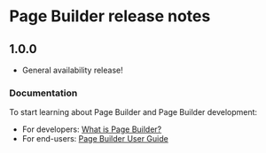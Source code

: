 # Page Builder release notes

## 1.0.0
- General availability release!


### Documentation

To start learning about Page Builder and Page Builder development:

 - For developers: [What is Page Builder?](https://devdocs.magento.com/page-builder/docs/index.html)
 - For end-users: [Page Builder User Guide](https://docs.magento.com/m2/ee/user_guide/cms/page-builder.html)
